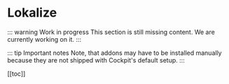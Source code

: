 # Lokalize

::: warning Work in progress
This section is still missing content. We are currently working on it.
:::

::: tip Important notes
Note, that addons may have to be installed manually because they are not shipped with Cockpit's default setup.
:::

[[toc]]